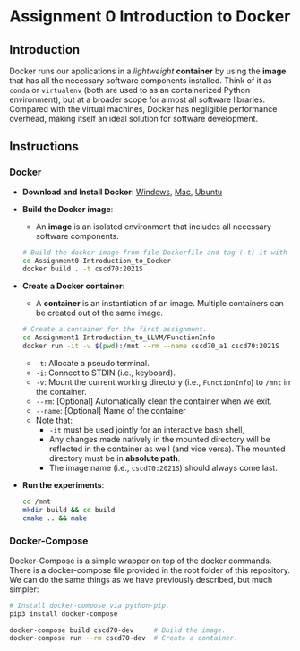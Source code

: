 # Assignment 0 Introduction to Docker

## Introduction

Docker runs our applications in a *lightweight* **container** by using the
**image** that has all the necessary software components installed. Think of it
as `conda` or `virtualenv` (both are used to as an containerized Python
environment), but at a broader scope for almost all software libraries. Compared
with the virtual machines, Docker has negligible performance overhead, making
itself an ideal solution for software development.

## Instructions

### Docker

- **Download and Install Docker**:
  [Windows](https://hub.docker.com/editions/community/docker-ce-desktop-windows),
  [Mac](https://hub.docker.com/editions/community/docker-ce-desktop-mac),
  [Ubuntu](https://docs.docker.com/install/linux/docker-ce/ubuntu/)
- **Build the Docker image**:
  - An **image** is an isolated environment that includes all necessary software
    components.
  ```Bash
  # Build the docker image from file Dockerfile and tag (-t) it with name `cscd70:2021S`.
  cd Assignment0-Introduction_to_Docker
  docker build . -t cscd70:2021S
  ```
- **Create a Docker container**:
  - A **container** is an instantiation of an image. Multiple containers can be
    created out of the same image.
  ```Bash
  # Create a container for the first assignment.
  cd Assignment1-Introduction_to_LLVM/FunctionInfo
  docker run -it -v $(pwd):/mnt --rm --name cscd70_a1 cscd70:2021S
  ```
  - `-t`: Allocate a pseudo terminal.
  - `-i`: Connect to STDIN (i.e., keyboard).
  - `-v`: Mount the current working directory (i.e., `FunctionInfo`) to `/mnt`
    in the container.
  - `--rm`: \[Optional\] Automatically clean the container when we exit.
  - `--name`: \[Optional\] Name of the container
  - Note that:
    - `-it` must be used jointly for an interactive bash shell,
    - Any changes made natively in the mounted directory will be reflected in
      the container as well (and vice versa). The mounted directory must be in
      **absolute path**.
    - The image name (i.e., `cscd70:2021S`) should always come last.

- **Run the experiments**:
  ```Bash
  cd /mnt
  mkdir build && cd build
  cmake .. && make
  ```

### Docker-Compose
 
Docker-Compose is a simple wrapper on top of the docker commands. There is a
docker-compose file provided in the root folder of this repository. We can do
the same things as we have previously described, but much simpler:

```Bash
# Install docker-compose via python-pip.
pip3 install docker-compose

docker-compose build cscd70-dev     # Build the image.
docker-compose run --rm cscd70-dev  # Create a container.
```
